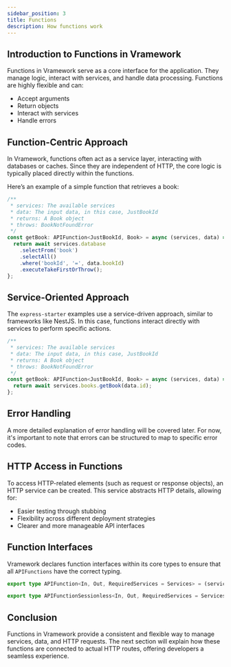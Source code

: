 ```yaml
---
sidebar_position: 3  
title: Functions  
description: How functions work  
---
```


## Introduction to Functions in Vramework

Functions in Vramework serve as a core interface for the application. They manage logic, interact with services, and handle data processing. Functions are highly flexible and can:

- Accept arguments
- Return objects
- Interact with services
- Handle errors

## Function-Centric Approach

In Vramework, functions often act as a service layer, interacting with databases or caches. Since they are independent of HTTP, the core logic is typically placed directly within the functions.

Here’s an example of a simple function that retrieves a book:

```typescript
/**
 * services: The available services
 * data: The input data, in this case, JustBookId
 * returns: A Book object
 * throws: BookNotFoundError
 */
const getBook: APIFunction<JustBookId, Book> = async (services, data) => {
  return await services.database
    .selectFrom('book')
    .selectAll()
    .where('bookId', '=', data.bookId)
    .executeTakeFirstOrThrow();
};
```

## Service-Oriented Approach

The `express-starter` examples use a service-driven approach, similar to frameworks like NestJS. In this case, functions interact directly with services to perform specific actions.

```typescript
/**
 * services: The available services
 * data: The input data, in this case, JustBookId
 * returns: A Book object
 * throws: BookNotFoundError
 */
const getBook: APIFunction<JustBookId, Book> = async (services, data) => {
  return await services.books.getBook(data.id);
};
```

## Error Handling

A more detailed explanation of error handling will be covered later. For now, it's important to note that errors can be structured to map to specific error codes.

## HTTP Access in Functions

To access HTTP-related elements (such as request or response objects), an HTTP service can be created. This service abstracts HTTP details, allowing for:

- Easier testing through stubbing
- Flexibility across different deployment strategies
- Clearer and more manageable API interfaces

## Function Interfaces

Vramework declares function interfaces within its core types to ensure that all `APIFunctions` have the correct typing.

```typescript title="vramework-types"
export type APIFunction<In, Out, RequiredServices = Services> = (services: RequiredServices, data: In, session: UserSession) => Promise<Out>;

export type APIFunctionSessionless<In, Out, RequiredServices = Services> = (services: RequiredServices, data: In, session?: UserSession | undefined) => Promise<Out>;
```

## Conclusion

Functions in Vramework provide a consistent and flexible way to manage services, data, and HTTP requests. The next section will explain how these functions are connected to actual HTTP routes, offering developers a seamless experience.